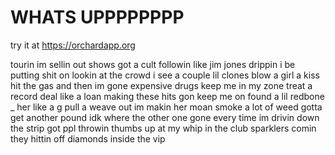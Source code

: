 # WHATS UPPPPPPPP

try it at https://orchardapp.org






tourin im sellin out shows
got a cult followin like jim jones
drippin i be putting shit on lookin at the crowd i see a couple lil clones
blow a girl a kiss hit the gas and then im gone expensive drugs keep me in my zone
treat a record deal like a loan making these hits gon keep me on
found a lil redbone _ her like a g pull a weave out im makin her moan
smoke a lot of weed gotta get another pound idk where the other one gone
every time im drivin down the strip got ppl throwin thumbs up at my whip
in the club sparklers comin they hittin off diamonds inside the vip
